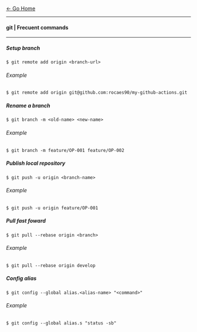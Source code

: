 [&#8592; Go Home](../README.md)

---

#### git | Frecuent commands

---
##### Setup branch
```
$ git remote add origin <branch-url>
```
###### Example
```
$ git remote add origin git@github.com:rocaes90/my-github-actions.git
```
##### Rename a branch
```
$ git branch -m <old-name> <new-name>
```

###### Example
```
$ git branch -m feature/OP-001 feature/OP-002
```

##### Publish local repository
```
$ git push -u origin <branch-name>
```

###### Example
```
$ git push -u origin feature/OP-001
```

##### Pull fast foward
```
$ git pull --rebase origin <branch>
```

###### Example
```
$ git pull --rebase origin develop
```

##### Config alias
```
$ git config --global alias.<alias-name> "<command>"
```

###### Example
```
$ git config --global alias.s "status -sb"
```
